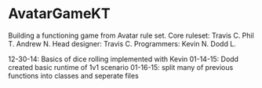 # AvatarGameKT
Building a functioning game from Avatar rule set.
Core ruleset: Travis C. Phil T. Andrew N.
Head designer: Travis C.
Programmers: Kevin N. Dodd L.

12-30-14: Basics of dice rolling implemented with Kevin
01-14-15: Dodd created basic runtime of 1v1 scenario
01-16-15: split many of previous functions into classes and seperate files
